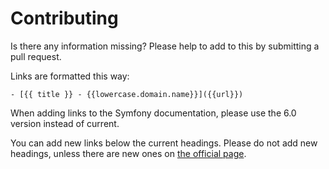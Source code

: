 # Contributing
Is there any information missing? Please help to add to this by submitting a pull request.

Links are formatted this way:

```
- [{{ title }} - {{lowercase.domain.name}}]({{url}})
```

When adding links to the Symfony documentation, please use the 6.0 version instead of current.

You can add new links below the current headings. Please do not add new headings,
unless there are new ones on [the official page](https://certification.symfony.com/exams/symfony.html).